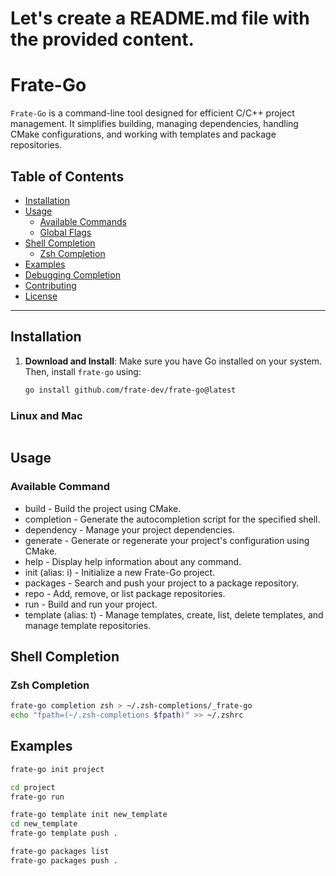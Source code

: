 # Let's create a README.md file with the provided content.

# Frate-Go

`Frate-Go` is a command-line tool designed for efficient C/C++ project management. It simplifies building, managing dependencies, handling CMake configurations, and working with templates and package repositories.

## Table of Contents

- [Installation](#installation)
- [Usage](#usage)
  - [Available Commands](#available-commands)
  - [Global Flags](#global-flags)
- [Shell Completion](#shell-completion)
  - [Zsh Completion](#zsh-completion)
- [Examples](#examples)
- [Debugging Completion](#debugging-completion)
- [Contributing](#contributing)
- [License](#license)

---

## Installation

1. **Download and Install**: Make sure you have Go installed on your system. Then, install `frate-go` using:

   ```bash
   go install github.com/frate-dev/frate-go@latest
   ```

### Linux and Mac
   ```bash

   ```

## Usage 


### Available Command

- build - Build the project using CMake.
- completion - Generate the autocompletion script for the specified shell.
- dependency - Manage your project dependencies.
- generate - Generate or regenerate your project's configuration using CMake.
- help - Display help information about any command.
- init (alias: i) - Initialize a new Frate-Go project.
- packages - Search and push your project to a package repository.
- repo - Add, remove, or list package repositories.
- run - Build and run your project.
- template (alias: t) - Manage templates, create, list, delete templates, and manage template repositories.


## Shell Completion 


### Zsh Completion


```bash
frate-go completion zsh > ~/.zsh-completions/_frate-go
echo "fpath=(~/.zsh-completions $fpath)" >> ~/.zshrc
```


## Examples


```bash
frate-go init project
```


```bash
cd project
frate-go run 
```


```bash
frate-go template init new_template 
cd new_template
frate-go template push .
```

```bash
frate-go packages list 
frate-go packages push . 
```



